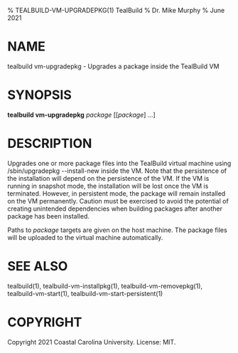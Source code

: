 % TEALBUILD-VM-UPGRADEPKG(1) TealBuild
% Dr. Mike Murphy
% June 2021


# NAME

tealbuild vm-upgradepkg - Upgrades a package inside the TealBuild VM


# SYNOPSIS

**tealbuild vm-upgradepkg** *package* [[*package*] ...]


# DESCRIPTION

Upgrades one or more package files into the TealBuild virtual machine using
/sbin/upgradepkg --install-new inside the VM. Note that the persistence of
the installation will depend on the persistence of the VM. If the VM is
running in snapshot mode, the installation will be lost once the VM is
terminated. However, in persistent mode, the package will remain installed
on the VM permanently. Caution must be exercised to avoid the potential of
creating unintended dependencies when building packages after another
package has been installed.

Paths to *package* targets are given on the host machine. The package files will be uploaded to the virtual
machine automatically.


# SEE ALSO

tealbuild(1), tealbuild-vm-installpkg(1), tealbuild-vm-removepkg(1), tealbuild-vm-start(1), tealbuild-vm-start-persistent(1)


# COPYRIGHT

Copyright 2021 Coastal Carolina University. License: MIT.
